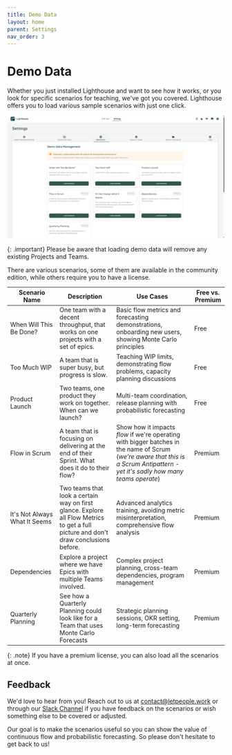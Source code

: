 ```yaml
---
title: Demo Data
layout: home
parent: Settings
nav_order: 3
---
```


# Demo Data
Whether you just installed Lighthouse and want to see how it works, or you look for specific scenarios for teaching, we've got you covered. Lighthouse offers you to load various sample scenarios with just one click.

![Demo Data](../assets/settings/demodata.png)

{: .important}
Please be aware that loading demo data will remove any existing Projects and Teams.

There are various scenarios, some of them are available in the community edition, while others require you to have a license.


| Scenario Name | Description | Use Cases | Free vs. Premium |
|---------------|-------------|-----------|------------------|
| When Will This Be Done? | One team with a decent throughput, that works on one projects with a set of epics. | Basic flow metrics and forecasting demonstrations, onboarding new users, showing Monte Carlo principles | Free |
| Too Much WIP | A team that is super busy, but progress is slow. | Teaching WIP limits, demonstrating flow problems, capacity planning discussions | Free |
| Product Launch | Two teams, one product they work on together. When can we launch? | Multi-team coordination, release planning with probabilistic forecasting | Free |
| Flow in Scrum | A team that is focusing on delivering at the end of their Sprint. What does it do to their flow? | Show how it impacts *flow* if we're operating with bigger batches in the name of Scrum (*we're aware that this is a Scrum Antipattern - yet it's sadly how many teams operate*) | Premium |
| It's Not Always What It Seems | Two teams that look a certain way on first glance. Explore all Flow Metrics to get a full picture and don't draw conclusions before. | Advanced analytics training, avoiding metric misinterpretation, comprehensive flow analysis | Premium |
| Dependencies | Explore a project where we have Epics with multiple Teams involved. | Complex project planning, cross-team dependencies, program management | Premium |
| Quarterly Planning | See how a Quarterly Planning could look like for a Team that uses Monte Carlo Forecasts | Strategic planning sessions, OKR setting, long-term forecasting | Premium |

{: .note}
If you have a premium license, you can also load all the scenarios at once.

## Feedback
We'd love to hear from you! Reach out to us at [contact@letpeople.work](mailto:contact@letpeople.work) or through our [Slack Channel](https://join.slack.com/t/let-people-work/shared_invite/zt-38df4z4sy-iqJEo6S8kmIgIfsgsV0J1A) if you have feedback on the scenarios or wish something else to be covered or adjusted.

Our goal is to make the scenarios useful so you can show the value of continuous flow and probabilistic forecasting. So please don't hesitate to get back to us!